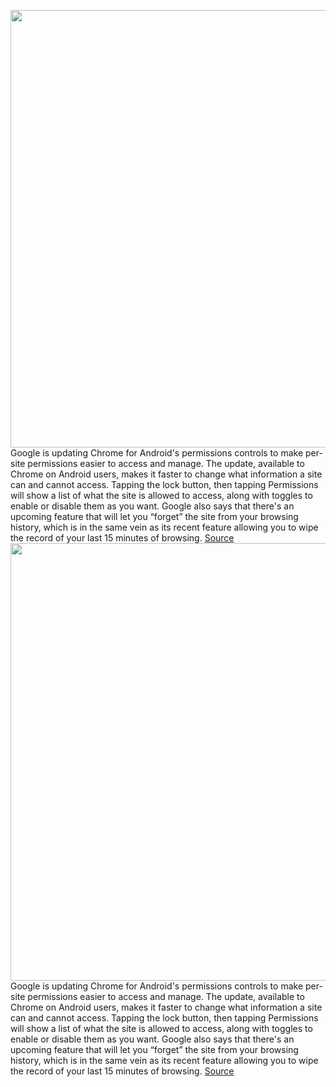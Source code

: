 <img src='https://cdn.vox-cdn.com/thumbor/qnTmdB2QmjGMAZnYjPmBfIITmLU=/0x0:1558x1248/1200x800/filters:focal(655x500:903x748)/cdn.vox-cdn.com/uploads/chorus_image/image/69607036/Screen_Shot_2021_07_20_at_9.48.15_AM.0.png' width='700px' /><br/>
Google is updating Chrome for Android's permissions controls to make per-site permissions easier to access and manage. The update, available to Chrome on Android users, makes it faster to change what information a site can and cannot access. Tapping the lock button, then tapping Permissions will show a list of what the site is allowed to access, along with toggles to enable or disable them as you want. Google also says that there's an upcoming feature that will let you “forget” the site from your browsing history, which is in the same vein as its recent feature allowing you to wipe the record of your last 15 minutes of browsing.
<a href='https://www.theverge.com/2021/7/20/22585361/chrome-android-privacy-security-permissions-access-actions'> Source <a/><img src='https://cdn.vox-cdn.com/thumbor/qnTmdB2QmjGMAZnYjPmBfIITmLU=/0x0:1558x1248/1200x800/filters:focal(655x500:903x748)/cdn.vox-cdn.com/uploads/chorus_image/image/69607036/Screen_Shot_2021_07_20_at_9.48.15_AM.0.png' width='700px' /><br/>
Google is updating Chrome for Android's permissions controls to make per-site permissions easier to access and manage. The update, available to Chrome on Android users, makes it faster to change what information a site can and cannot access. Tapping the lock button, then tapping Permissions will show a list of what the site is allowed to access, along with toggles to enable or disable them as you want. Google also says that there's an upcoming feature that will let you “forget” the site from your browsing history, which is in the same vein as its recent feature allowing you to wipe the record of your last 15 minutes of browsing.
<a href='https://www.theverge.com/2021/7/20/22585361/chrome-android-privacy-security-permissions-access-actions'> Source <a/>